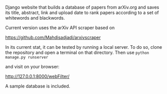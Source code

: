 Django website that builds a database of papers from arXiv.org and saves its title, abstract, link and upload date to rank papers according to a set of whitewords and blackwords.

Current version uses the arXiv API scraper based on 

https://github.com/Mahdisadjadi/arxivscraper

In its current stat, it can be tested by running a local server. To do so, clone the repository and open a terminal on that directory. Then use 
`python manage.py runserver`

and visit on your browser:

http://127.0.0.1:8000/webFilter/

A sample database is included. 
